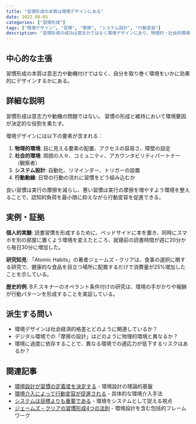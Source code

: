 ```yaml
---
title: "習慣形成の本質は環境デザインにある"
date: 2022-08-05
categories: ["習慣形成"]
tags: ["環境デザイン", "習慣", "摩擦", "システム設計", "行動変容"]
description: "習慣形成の成功は意志力ではなく環境デザインにあり、物理的・社会的環境を意図的に構築することが重要"
---
```


## 中心的な主張

習慣形成の本質は意志力や動機付けではなく、自分を取り巻く環境をいかに効果的にデザインするかにある。

## 詳細な説明

習慣形成は意志力や動機の問題ではない。
習慣の形成と維持において環境要因が決定的な役割を果たす。

環境デザインには以下の要素が含まれる：
1. **物理的環境**: 目に見える要素の配置、アクセスの容易さ、障壁の設定
2. **社会的環境**: 周囲の人々、コミュニティ、アカウンタビリティパートナー（観察者）
3. **システム設計**: 自動化、リマインダー、トリガーの設置
4. **行動動線**: 日常の行動の流れに習慣をどう組み込むか

良い習慣は実行の摩擦を減らし、悪い習慣は実行の摩擦を増やすよう環境を整えることで、認知的負荷を最小限に抑えながら行動変容を促進できる。

## 実例・証拠

**個人的実験**: 読書習慣を形成するために、ベッドサイドに本を置き、同時にスマホを別の部屋に置くよう環境を変えたところ、就寝前の読書時間が週に20分から毎日30分に増加した。

**研究知見**: 「Atomic Habits」の著者ジェームズ・クリアは、食事の選択に関する研究で、健康的な食品を目立つ場所に配置するだけで消費量が25%増加したことを示している。

**歴史的例**: B.F.スキナーのオペラント条件付けの研究は、環境の手がかりや報酬が行動パターンを形成することを実証している。

## 派生する問い

- 環境デザインは社会経済的格差とどのように関連しているか？
- デジタル環境での「摩擦の設計」はどのように物理的環境と異なるか？
- 環境に過度に依存することで、異なる環境での適応力が低下するリスクはあるか？

## 関連記事

- [環境設計が習慣の定着度を決定する](/blog/2022-06-10-environment-design-habits/) - 環境設計の理論的基盤
- [環境介入によって行動変容が促進される](/blog/2023-03-25-environmental-intervention/) - 具体的な環境介入手法
- [システムは目標よりも重要である](/blog/2023-06-14-systems-vs-goals/) - 環境をシステムとして捉える視点
- [ジェームズ・クリアの習慣形成4つの法則](/blog/2023-09-08-james-clear-4-laws/) - 環境設計を含む包括的フレームワーク
